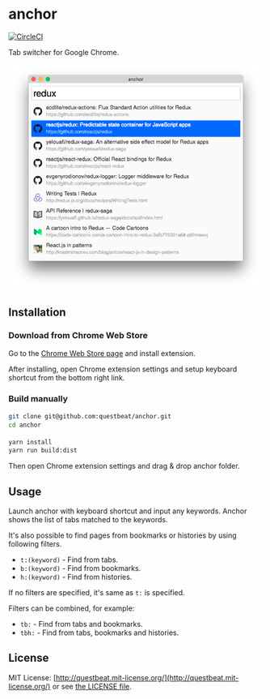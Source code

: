 # anchor

[![CircleCI](https://circleci.com/gh/questbeat/anchor.svg?style=svg)](https://circleci.com/gh/questbeat/anchor)

Tab switcher for Google Chrome.

![](screenshot.png)


## Installation

### Download from Chrome Web Store

Go to the [Chrome Web Store page](https://chrome.google.com/webstore/detail/anchor/hgnlmkibblofcjgcljofkcdofkplhlgb) and install extension.

After installing, open Chrome extension settings and setup keyboard shortcut from the bottom right link.


### Build manually

```sh
git clone git@github.com:questbeat/anchor.git
cd anchor

yarn install
yarn run build:dist
```

Then open Chrome extension settings and drag & drop anchor folder.


## Usage

Launch anchor with keyboard shortcut and input any keywords.
Anchor shows the list of tabs matched to the keywords.

It's also possible to find pages from bookmarks or histories by using following filters.

* `t:(keyword)` - Find from tabs.
* `b:(keyword)` - Find from bookmarks.
* `h:(keyword)` - Find from histories.

If no filters are specified, it's same as `t:` is specified.

Filters can be combined, for example:

* `tb:`  - Find from tabs and bookmarks.
* `tbh:` - Find from tabs, bookmarks and histories.


## License

MIT License: [http://questbeat.mit-license.org/](http://questbeat.mit-license.org/) or see [the LICENSE file](https://github.com/questbeat/anchor/blob/master/LICENSE).
